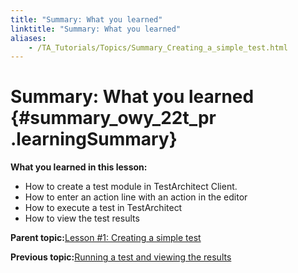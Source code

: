 ```yaml
--- 
title: "Summary: What you learned"
linktitle: "Summary: What you learned"
aliases: 
    - /TA_Tutorials/Topics/Summary_Creating_a_simple_test.html
---
```

# Summary: What you learned {#summary_owy_22t_pr .learningSummary}

**What you learned in this lesson:**

-   How to create a test module in TestArchitect Client.
-   How to enter an action line with an action in the editor
-   How to execute a test in TestArchitect
-   How to view the test results

**Parent topic:**[Lesson \#1: Creating a simple test](../../TA_Tutorials/Topics/Tutorial_Creating_a_simple_test.html)

**Previous topic:**[Running a test and viewing the results](../../TA_Tutorials/Topics/Running_a_test.html)

